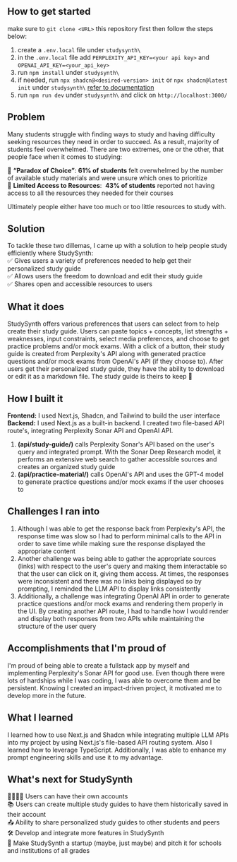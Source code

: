 ## How to get started

make sure to `git clone <URL>` this repository first then follow the steps below:

1. create a `.env.local` file under `studysynth\`
2. in the `.env.local` file add `PERPLEXITY_API_KEY=<your api key>` and `OPENAI_API_KEY=<your_api_key>`
3. run `npm install` under `studysynth\`
4. if needed, run `npx shadcn@<desired-version> init` or `npx shadcn@latest init` under `studysynth\` <a href="https://ui.shadcn.com/docs/installation/next">refer to documentation</a>
5. run `npm run dev` under `studysynth\` and click on `http://localhost:3000/`

## Problem
Many students struggle with finding ways to study and having difficulty seeking resources they need in order to succeed. As a result, majority of students feel overwhelmed. There are two extremes, one or the other, that people face when it comes to studying:

🥵 <b>“Paradox of Choice”</b>: <b>61% of students</b> felt overwhelmed by the number of available study materials and were unsure which ones to prioritize
<br>
🥶 <b>Limited Access to Resources</b>:  <b>43% of students</b> reported not having access to all the resources they needed for their courses

Ultimately people either have too much or too little resources to study with.

## Solution
To tackle these two dillemas, I came up with a solution to help people study efficiently where StudySynth:
<br>
✅ Gives users a variety of preferences needed to help get their personalized study guide <br>
✅ Allows users the freedom to download and edit their study guide <br>
✅ Shares open and accessible resources to users <br>


## What it does
StudySynth offers various preferences that users can select from to help create their study guide. Users can paste topics + concepts, list strengths + weaknesses, input constraints, select media preferences, and choose to get practice problems and/or mock exams. With a click of a button, their study guide is created from Perplexity's API along with generated practice questions and/or mock exams from OpenAI's API (if they choose to). After users get their personalized study guide, they have the ability to download or edit it as a markdown file. The study guide is theirs to keep 🙂

## How I built it
**Frontend:** I used Next.js, Shadcn, and Tailwind to build the user interface
<br>
**Backend:** I used Next.js as a built-in backend. I created two file-based API route's, integrating Perplexity Sonar API and OpenAI API. 
<ol>
<li><b>(api/study-guide/)</b> calls Perplexity Sonar's API based on the user's query and integrated prompt. With the Sonar Deep Research model, it performs an extensive web search to gather accessible sources and creates an organized study guide</li>
<li><b>(api/practice-material/)</b> calls OpenAI's API and uses the GPT-4 model to generate practice questions and/or mock exams if the user chooses to</li>
</ol>

## Challenges I ran into
<ol>
<li>Although I was able to get the response back from Perplexity's API, the response time was slow so I had to perform minimal calls to the API in order to save time while making sure the response displayed the appropriate content</li>
<li>Another challenge was being able to gather the appropriate sources (links) with respect to the user's query and making them interactable so that the user can click on it, giving them access. At times, the responses were inconsistent and there was no links being displayed so by prompting, I reminded the LLM API to display links consistently</li>
<li>Additionally, a challenge was integrating OpenAI API in order to generate practice questions and/or mock exams and rendering them properly in the UI. By creating another API route, I had to handle how I would render and display both responses from two APIs while maintaining the structure of the user query</li>
</ol>

## Accomplishments that I'm proud of
I'm proud of being able to create a fullstack app by myself and implementing Perplexity's Sonar API for good use. Even though there were lots of hardships while I was coding, I was able to overcome them and be persistent. Knowing I created an impact-driven project, it motivated me to develop more in the future.

## What I learned
I learned how to use Next.js and Shadcn while integrating multiple LLM APIs into my project by using Next.js's file-based API routing system. Also I learned how to leverage TypeScript. Additionally, I was able to enhance my prompt engineering skills and use it to my advantage. 

## What's next for StudySynth

👨‍👩‍👧‍👦 Users can have their own accounts <br>
📚 Users can create multiple study guides to have them historically saved in their account <br>
📤 Ability to share personalized study guides to other students and peers <br>
🛠 Develop and integrate more features in StudySynth <br>
🏫 Make StudySynth a startup (maybe, just maybe) and pitch it for schools and institutions of all grades <br>
